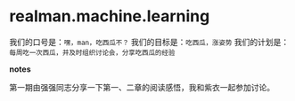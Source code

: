 # realman.machine.learning

我们的口号是：`嘿，man，吃西瓜不？`
我们的目标是：`吃西瓜，涨姿势`
我们的计划是：`每周吃一次西瓜，并及时组织讨论会，分享吃西瓜的经验`

**notes**

第一期由强强同志分享一下第一、二章的阅读感悟，我和紫衣一起参加讨论。
